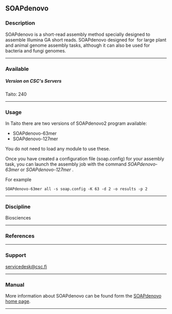## SOAPdenovo

### Description

SOAPdenovo  is  a short-read  assembly  method  specially designed  to
assemble Illumina GA  short reads. SOAPdenovo designed  for  for large
plant and animal  genome assembly tasks, although it can  also be used
for bacteria and fungi genomes.

------------------------------------------------------------------------

### Available

##### Version on CSC's Servers

  
Taito: 240

------------------------------------------------------------------------

### Usage

In Taito there are two versions of SOAPdenovo2 program available:

-   SOAPdenovo-63mer
-   SOAPdenovo-127mer

You do not need to load any module to use these.

Once  you have  created a  configuration file  (soap.config) for  your
assembly task, you can launch the assembly job with the command
*SOAPdenovo-63mer* or *SOAPdenovo-127mer* .  
  
For example

    SOAPdenovo-63mer all -s soap.config -K 63 -d 2 -o results -p 2

------------------------------------------------------------------------

### Discipline

Biosciences  

------------------------------------------------------------------------

### References

------------------------------------------------------------------------

### Support

servicedesk@csc.fi

------------------------------------------------------------------------

### Manual

More information  about SOAPdenovo can  be found form  the [SOAPdenovo
home page].

------------------------------------------------------------------------

  [SOAPdenovo home page]: http://soap.genomics.org.cn/soapdenovo.html
